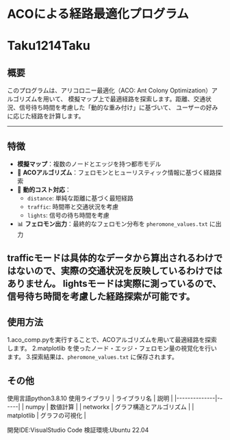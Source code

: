 # ACOによる経路最適化プログラム

# Taku1214Taku

## 概要
このプログラムは、アリコロニー最適化（ACO: Ant Colony Optimization）アルゴリズムを用いて、
模擬マップ上で最適経路を探索します。距離、交通状況、信号待ち時間を考慮した「動的な重み付け」に基づいて、
ユーザーの好みに応じた経路を計算します。


---

## 特徴
- **模擬マップ**：複数のノードとエッジを持つ都市モデル
- 🐜 **ACOアルゴリズム**：フェロモンとヒューリスティック情報に基づく経路探索
- 🚦 **動的コスト対応**：
  - `distance`: 単純な距離に基づく最短経路
  - `traffic`: 時間帯と交通状況を考慮
  - `lights`: 信号の待ち時間を考慮
- 📊 **フェロモン出力**：最終的なフェロモン分布を `pheromone_values.txt` に出力

trafficモードは具体的なデータから算出されるわけではないので、実際の交通状況を反映しているわけではありません。
lightsモードは実際に測っているので、信号待ち時間を考慮した経路探索が可能です。
---

## 使用方法
1.aco_comp.pyを実行することで、ACOアルゴリズムを用いて最適経路を探索します。
2.matplotlib を使ったノード・エッジ・フェロモン量の視覚化を行います。
3.探索結果は、`pheromone_values.txt` に保存されます。


## その他
使用言語python3.8.10
使用ライブラリ
| ライブラリ名 | 説明 |
|--------------|------|
| numpy        | 数値計算 |
| networkx     | グラフ構造とアルゴリズム |
| matplotlib   | グラフの可視化 |

開発IDE:VisualStudio Code
検証環境:Ubuntu 22.04